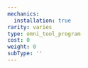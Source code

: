 ```yaml
---
mechanics:
  installation: true
rarity: varies
type: omni_tool_program
cost: 0
weight: 0
subType: ''
---
```

